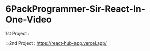 # 6PackProgrammer-Sir-React-In-One-Video

1st Project : 

💥2nd Project : https://react-hub-app.vercel.app/
